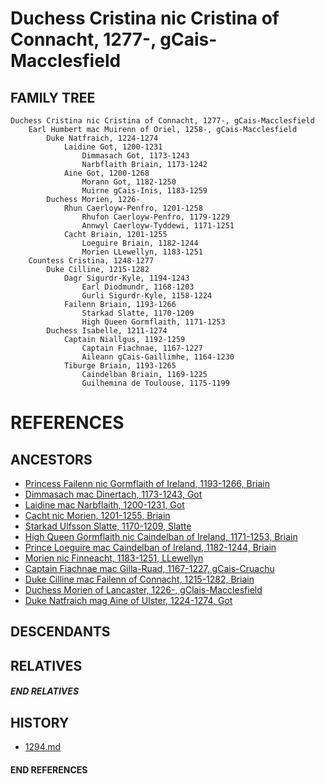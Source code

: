 # Duchess Cristina nic Cristina of Connacht, 1277-, gCais-Macclesfield

## FAMILY TREE
```
Duchess Cristina nic Cristina of Connacht, 1277-, gCais-Macclesfield
    Earl Humbert mac Muirenn of Oriel, 1258-, gCais-Macclesfield
        Duke Natfraich, 1224-1274
            Laidine Got, 1200-1231
                Dimmasach Got, 1173-1243
                Narbflaith Briain, 1173-1242
            Aine Got, 1200-1268
                Morann Got, 1182-1250
                Muirne gCais-Inis, 1183-1259
        Duchess Morien, 1226-
            Rhun Caerloyw-Penfro, 1201-1258
                Rhufon Caerloyw-Penfro, 1179-1229
                Annwyl Caerloyw-Tyddewi, 1171-1251
            Cacht Briain, 1201-1255
                Loeguire Briain, 1182-1244
                Morien LLewellyn, 1183-1251
    Countess Cristina, 1248-1277
        Duke Cilline, 1215-1282
            Dagr Sigurdr-Kyle, 1194-1243
                Earl Diodmundr, 1168-1203
                Gurli Sigurdr-Kyle, 1158-1224
            Failenn Briain, 1193-1266
                Starkad Slatte, 1170-1209
                High Queen Gormflaith, 1171-1253
        Duchess Isabelle, 1211-1274
            Captain Niallgus, 1192-1259
                Captain Fiachnae, 1167-1227
                Aileann gCais-Gaillimhe, 1164-1230
            Tiburge Briain, 1193-1265
                Caindelban Briain, 1169-1225
                Guilhemina de Toulouse, 1175-1199
```


# REFERENCES

## ANCESTORS
* [Princess Failenn nic Gormflaith of Ireland, 1193-1266, Briain](failenn_nic_gormflaith_1193.md)
* [Dimmasach mac Dinertach, 1173-1243, Got](dimmasach_mac_dinertach_1173.md)
* [Laidine mac Narbflaith, 1200-1231, Got](laidine_mac_narbflaith_1200.md)
* [Cacht nic Morien, 1201-1255, Briain](cacht_nic_morien_1201.md)
* [Starkad Ulfsson Slatte, 1170-1209, Slatte](starkad_ulfsson_1170.md)
* [High Queen Gormflaith nic Caindelban of Ireland, 1171-1253, Briain](gormflaith_nic_caindelban_1171.md)
* [Prince Loeguire mac Caindelban of Ireland, 1182-1244, Briain](loeguire_mac_caindelban_1182.md)
* [Morien nic Finneacht, 1183-1251, LLewellyn](morien_nic_finneacht_1183.md)
* [Captain Fiachnae mac Gilla-Ruad, 1167-1227, gCais-Cruachu](fiachnae_mac_gilla-ruad_1167.md)
* [Duke Cilline mac Failenn of Connacht, 1215-1282, Briain](cilline_mac_failenn_1215.md)
* [Duchess Morien of Lancaster, 1226-, gClais-Macclesfield](morien_1226.md)
* [Duke Natfraich mag Aine of Ulster, 1224-1274, Got](natfraich_mag_aine_1224.md)

## DESCENDANTS

## RELATIVES

##### END RELATIVES 
## HISTORY
* [1294.md](../h/1294.md)

#### END REFERENCES
